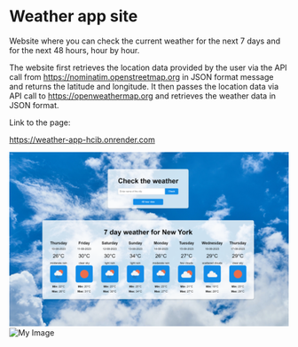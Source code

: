 # Weather app site

Website where you can check the current weather for the next 7 days and for the next 48 hours, hour by hour. 

The website first retrieves the location data provided by the user via the API call from https://nominatim.openstreetmap.org in JSON format message and returns the latitude and longitude. It then passes the location data via API call to https://openweathermap.org and retrieves the weather data in JSON format.

Link to the page:

https://weather-app-hcib.onrender.com

![My Image](weather_app_7_day_view_screen.png)
![My Image](weather_app_48_hour_view_screen.png)
